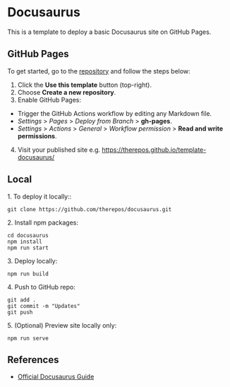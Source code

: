 # Docusaurus
This is a template to deploy a basic Docusaurus site on GitHub Pages.

## GitHub Pages
To get started, go to the [repository](https://github.com/therepos/template-docusaurus) and follow the steps below:

1. Click the <strong>Use this template</strong> button (top-right).  
2. Choose <strong>Create a new repository</strong>.  
3. Enable GitHub Pages:  
- Trigger the GitHub Actions workflow by editing any Markdown file.  
- <em>Settings</em> > <em>Pages</em> > <em>Deploy from Branch</em> > <strong>gh-pages</strong>.  
- <em>Settings</em> > <em>Actions</em> > <em>General</em> > <em>Workflow permission</em> > <strong>Read and write permissions</strong>.
4. Visit your published site e.g. https://therepos.github.io/template-docusaurus/

## Local 
1\. To deploy it locally::  
```git
git clone https://github.com/therepos/docusaurus.git
```

2\. Install npm packages:
```git
cd docusaurus
npm install
npm run start
```

3\. Deploy locally:
```git
npm run build
```

4\. Push to GitHub repo:
```git
git add . 
git commit -m "Updates"
git push
```

5\. (Optional) Preview site locally only:
```git
npm run serve
```

## References
- [Official Docusaurus Guide](https://docusaurus.io/docs)
